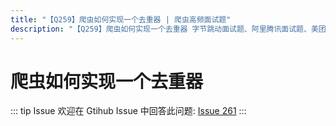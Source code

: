 ```yaml
---
title: "【Q259】爬虫如何实现一个去重器 | 爬虫高频面试题"
description: "【Q259】爬虫如何实现一个去重器 字节跳动面试题、阿里腾讯面试题、美团小米面试题。"
---
```


# 爬虫如何实现一个去重器

::: tip Issue
欢迎在 Gtihub Issue 中回答此问题: [Issue 261](https://github.com/shfshanyue/Daily-Question/issues/261)
:::
